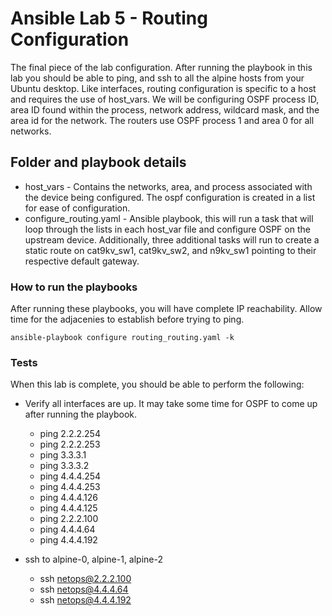 # Ansible Lab 5 - Routing Configuration

The final piece of the lab configuration.  After running the playbook in this lab you should be able to ping, and ssh to all the alpine hosts from your Ubuntu desktop.  Like interfaces, routing configuration is specific to a host and requires the use of host_vars.  We will be configuring OSPF process ID, area ID found within the process, network address, wildcard mask, and the area id for the network.  The routers use OSPF process 1 and area 0 for all networks.

## Folder and playbook details

* host_vars - Contains the networks, area, and process associated with the device being configured.  The ospf configuration is created in a list for ease of configuration.
* configure_routing.yaml - Ansible playbook, this will run a task that will loop through the lists in each host_var file and configure OSPF on the upstream device.  Additionally, three additional tasks will run to create a static route on cat9kv_sw1, cat9kv_sw2, and n9kv_sw1 pointing to their respective default gateway.

### How to run the playbooks

After running these playbooks, you will have complete IP reachability.  Allow time for the adjacenies to establish before trying to ping.

```
ansible-playbook configure routing_routing.yaml -k
```

### Tests

When this lab is complete, you should be able to perform the following:

- Verify all interfaces are up.  It may take some time for OSPF to come up after running the playbook.

  - ping 2.2.2.254
  - ping 2.2.2.253
  - ping 3.3.3.1
  - ping 3.3.3.2
  - ping 4.4.4.254
  - ping 4.4.4.253
  - ping 4.4.4.126
  - ping 4.4.4.125
  - ping 2.2.2.100
  - ping 4.4.4.64
  - ping 4.4.4.192

- ssh to alpine-0, alpine-1, alpine-2

  - ssh netops@2.2.2.100
  - ssh netops@4.4.4.64
  - ssh netops@4.4.4.192